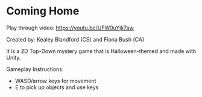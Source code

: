 # Coming Home

Play through video: https://youtu.be/UFW0uYjk7aw

Created by: Kealey Blandford (CS) and Fiona Bush (CA)

It is a 2D Top-Down mystery game that is Halloween-themed and made with Unity.

Gameplay Instructions:
- WASD/arrow keys for movement
- E to pick up objects and use keys
